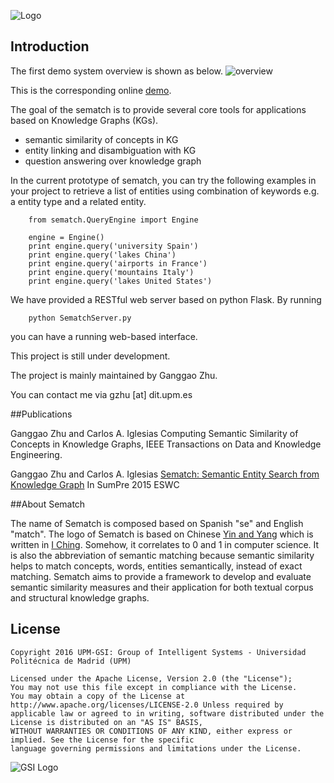 ![Logo](https://dl.dropboxusercontent.com/u/74428083/sematch/logo.png)

## Introduction


The first demo system overview is shown as below.
![overview](https://dl.dropboxusercontent.com/u/74428083/sematch/overview.png)

This is the corresponding online [demo](http://demos.gsi.dit.upm.es/sematch/).

The goal of the sematch is to provide several core tools for applications based on Knowledge Graphs (KGs).

- semantic similarity of concepts in KG
- entity linking and disambiguation with KG
- question answering over knowledge graph


In the current prototype of sematch, you can try the following examples in your project to retrieve a list of entities using combination of keywords e.g. a entity type and a related entity.

```
	from sematch.QueryEngine import Engine
	
	engine = Engine()
	print engine.query('university Spain')
	print engine.query('lakes China')
	print engine.query('airports in France')
	print engine.query('mountains Italy')
	print engine.query('lakes United States')
```

We have provided a RESTful web server based on python Flask. By running 
```
	python SematchServer.py 
```
you can have a running web-based interface.

This project is still under development.

The project is mainly maintained by Ganggao Zhu.

You can contact me via gzhu [at] dit.upm.es

##Publications


Ganggao Zhu and Carlos A. Iglesias Computing Semantic Similarity of Concepts in Knowledge Graphs, IEEE Transactions on Data and Knowledge Engineering.

Ganggao Zhu and Carlos A. Iglesias [Sematch: Semantic Entity Search from Knowledge Graph](http://km.aifb.kit.edu/ws/sumpre2015/paper4.pdf)
In SumPre 2015 ESWC

##About Sematch

The name of Sematch is composed based on Spanish "se" and English "match". The logo of Sematch is based on
Chinese [Yin and Yang](http://en.wikipedia.org/wiki/Yin_and_yang) which is written
in [I Ching](http://en.wikipedia.org/wiki/I_Ching). Somehow, it correlates to 0 and 1 in computer science.
It is also the abbreviation of semantic matching because semantic similarity helps to match concepts, words,
entities semantically, instead of exact matching. Sematch aims to provide a framework to develop and evaluate
semantic similarity measures and their application for both textual corpus and structural knowledge graphs.

## License

```
Copyright 2016 UPM-GSI: Group of Intelligent Systems - Universidad Politécnica de Madrid (UPM)

Licensed under the Apache License, Version 2.0 (the "License"); 
You may not use this file except in compliance with the License. 
You may obtain a copy of the License at http://www.apache.org/licenses/LICENSE-2.0 Unless required by 
applicable law or agreed to in writing, software distributed under the License is distributed on an "AS IS" BASIS,
WITHOUT WARRANTIES OR CONDITIONS OF ANY KIND, either express or implied. See the License for the specific 
language governing permissions and limitations under the License.
```
![GSI Logo](http://vps161.cesvima.upm.es/images/stories/logos/gsi.png)
